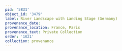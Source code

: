 ```yaml
---
pid: '5831'
object_id: '3479'
label: River Landscape with Landing Stage (Germany)
provenance_date:
provenance_location: France, Paris
provenance_text: Private Collection
order: '1021'
collection: provenance
---
```

